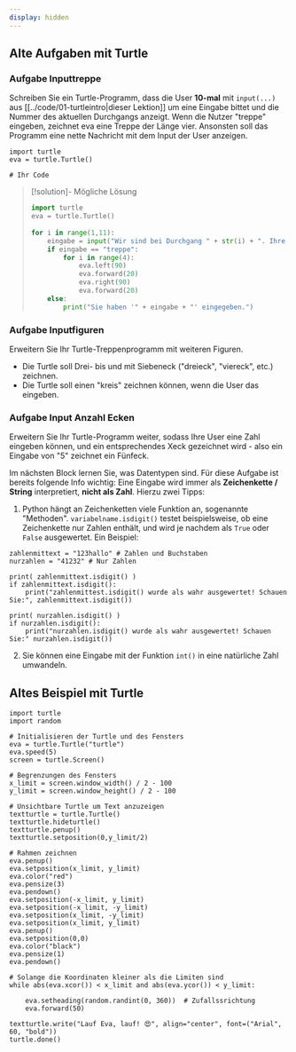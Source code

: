 ```yaml
---
display: hidden
---
```


## Alte Aufgaben mit Turtle

### Aufgabe Inputtreppe
Schreiben Sie ein Turtle-Programm, dass die User **10-mal** mit `input(...)` aus [[../code/01-turtleintro|dieser Lektion]] um eine Eingabe bittet und die Nummer des aktuellen Durchgangs anzeigt. Wenn die Nutzer "treppe" eingeben, zeichnet eva eine Treppe der Länge vier. Ansonsten soll das Programm eine nette Nachricht mit dem Input der User anzeigen.

```turtle
import turtle
eva = turtle.Turtle()

# Ihr Code
```

> [!solution]- Mögliche Lösung
> 
> ```python
> import turtle
> eva = turtle.Turtle()
>  
> for i in range(1,11):
>     eingabe = input("Wir sind bei Durchgang " + str(i) + ". Ihre Eingabe bitte:")
>     if eingabe == "treppe":
>         for i in range(4):
>             eva.left(90)
>             eva.forward(20)
>             eva.right(90)
>             eva.forward(20)
>     else:
>         print("Sie haben '" + eingabe + "' eingegeben.")
> ```

### Aufgabe Inputfiguren

Erweitern Sie Ihr Turtle-Treppenprogramm mit weiteren Figuren.
- Die Turtle soll Drei- bis und mit Siebeneck ("dreieck", "viereck", etc.) zeichnen.
- Die Turtle soll einen "kreis" zeichnen können, wenn die User das eingeben.
### Aufgabe Input Anzahl Ecken

Erweitern Sie Ihr Turtle-Programm weiter, sodass Ihre User eine Zahl eingeben können, und ein entsprechendes Xeck gezeichnet wird - also ein Eingabe von "5" zeichnet ein Fünfeck. 

Im nächsten Block lernen Sie, was Datentypen sind. Für diese Aufgabe ist bereits folgende Info wichtig: Eine Eingabe wird immer als **Zeichenkette / String** interpretiert, **nicht als Zahl**. Hierzu zwei Tipps:

1) Python hängt an Zeichenketten viele Funktion an, sogenannte "Methoden". `variabelname.isdigit()` testet beispielsweise, ob eine Zeichenkette nur Zahlen enthält, und wird je nachdem als `True` oder `False` ausgewertet. Ein Beispiel:
```turtle
zahlenmittext = "123hallo" # Zahlen und Buchstaben
nurzahlen = "41232" # Nur Zahlen

print( zahlenmittext.isdigit() )
if zahlenmittext.isdigit():
	print("zahlenmittest.isdigit() wurde als wahr ausgewertet! Schauen Sie:", zahlenmittext.isdigit())

print( nurzahlen.isdigit() )
if nurzahlen.isdigit():
	print("nurzahlen.isdigit() wurde als wahr ausgewertet! Schauen Sie:" nurzahlen.isdigit())
```

2) Sie können eine Eingabe mit der Funktion `int()` in eine natürliche Zahl umwandeln.



## Altes Beispiel mit Turtle

```turtle
import turtle
import random

# Initialisieren der Turtle und des Fensters
eva = turtle.Turtle("turtle")
eva.speed(5)
screen = turtle.Screen()

# Begrenzungen des Fensters
x_limit = screen.window_width() / 2 - 100
y_limit = screen.window_height() / 2 - 100

# Unsichtbare Turtle um Text anzuzeigen
textturtle = turtle.Turtle()
textturtle.hideturtle()
textturtle.penup()
textturtle.setposition(0,y_limit/2)

# Rahmen zeichnen
eva.penup()
eva.setposition(x_limit, y_limit)
eva.color("red")
eva.pensize(3)
eva.pendown()
eva.setposition(-x_limit, y_limit)
eva.setposition(-x_limit, -y_limit)
eva.setposition(x_limit, -y_limit)
eva.setposition(x_limit, y_limit)
eva.penup()
eva.setposition(0,0)
eva.color("black")
eva.pensize(1)
eva.pendown()

# Solange die Koordinaten kleiner als die Limiten sind
while abs(eva.xcor()) < x_limit and abs(eva.ycor()) < y_limit:

    eva.setheading(random.randint(0, 360))  # Zufallssrichtung
    eva.forward(50) 

textturtle.write("Lauf Eva, lauf! 😍", align="center", font=("Arial", 60, "bold"))
turtle.done()

```
